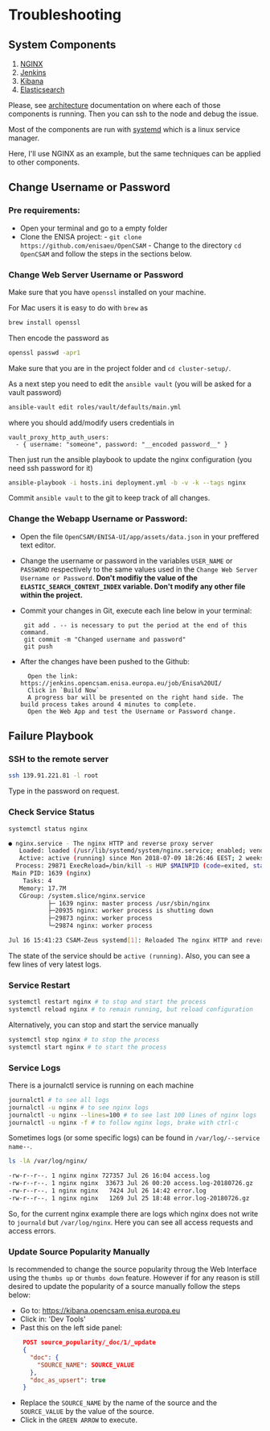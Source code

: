# Troubleshooting

## System Components

1. [NGINX](https://www.nginx.com/)
1. [Jenkins](https://jenkins.io/)
1. [Kibana](https://www.elastic.co/products/kibana)
1. [Elasticsearch](https://www.elastic.co/products/elasticsearch)

Please, see [architecture](./15-ARCHITECTURE.md) documentation on where each of those components is running. Then you can ssh to the node and debug the issue.

Most of the components are run with [systemd](https://www.freedesktop.org/wiki/Software/systemd/) which is a linux service manager.

Here, I'll use NGINX as an example, but the same techniques can be applied to other components.

## Change Username or Password

### Pre requirements:

- Open your terminal and go to a empty folder
- Clone the ENISA project:
        - `git clone https://github.com/enisaeu/OpenCSAM`
        - Change to the directory `cd OpenCSAM` and follow the steps in the sections below.

### Change Web Server Username or Password

Make sure that you have `openssl` installed on your machine.

For Mac users it is easy to do with `brew` as

```sh
brew install openssl
```

Then encode the password as

```sh
openssl passwd -apr1
```

Make sure that you are in the project folder and `cd cluster-setup/`.

As a next step you need to edit the `ansible vault` (you will be asked for a vault password)

```sh
ansible-vault edit roles/vault/defaults/main.yml
```

where you should add/modify users credentials in

```text
vault_proxy_http_auth_users:
  - { username: "someone", password: "__encoded password__" }
```

Then just run the ansible playbook to update the nginx configuration (you need ssh password for it)

```sh
ansible-playbook -i hosts.ini deployment.yml -b -v -k --tags nginx
```

Commit `ansible vault` to the git to keep track of all changes.

### Change the Webapp Username or Password:

- Open the file `OpenCSAM/ENISA-UI/app/assets/data.json` in your preffered text editor.
- Change the username or password in the variables `USER_NAME` or `PASSWORD` respectively to the same values used in the `Change Web Server Username or Password`. **Don't modifiy the value of the `ELASTIC_SEARCH_CONTENT_INDEX` variable. Don't modify any other file within the project.**
-  Commit your changes in Git, execute each line below in your terminal:

        git add . -- is necessary to put the period at the end of this command.
        git commit -m "Changed username and password"
        git push

- After the changes have been pushed to the Github:
        
        Open the link: https://jenkins.opencsam.enisa.europa.eu/job/Enisa%20UI/
        Click in `Build Now`
        A progress bar will be presented on the right hand side. The build process takes around 4 minutes to complete.
        Open the Web App and test the Username or Password change.

## Failure Playbook

### SSH to the remote server

```sh
ssh 139.91.221.81 -l root
```

Type in the password on request.

### Check Service Status

```sh
systemctl status nginx

● nginx.service - The nginx HTTP and reverse proxy server
   Loaded: loaded (/usr/lib/systemd/system/nginx.service; enabled; vendor preset: disabled)
   Active: active (running) since Mon 2018-07-09 18:26:46 EEST; 2 weeks 2 days ago
  Process: 29871 ExecReload=/bin/kill -s HUP $MAINPID (code=exited, status=0/SUCCESS)
 Main PID: 1639 (nginx)
    Tasks: 4
   Memory: 17.7M
   CGroup: /system.slice/nginx.service
           ├─ 1639 nginx: master process /usr/sbin/nginx
           ├─20935 nginx: worker process is shutting down
           ├─29873 nginx: worker process
           └─29874 nginx: worker process

Jul 16 15:41:23 CSAM-Zeus systemd[1]: Reloaded The nginx HTTP and reverse proxy server.
```

The state of the service should be `active (running)`. Also, you can see a few lines of very latest logs.

### Service Restart

```sh
systemctl restart nginx # to stop and start the process
systemctl reload nginx # to remain running, but reload configuration
```

Alternatively, you can stop and start the service manually

```sh
systemctl stop nginx # to stop the process
systemctl start nginx # to start the process
```

### Service Logs

There is a journalctl service is running on each machine

```sh
journalctl # to see all logs
journalctl -u nginx # to see nginx logs
journalctl -u nginx --lines=100 # to see last 100 lines of nginx logs
journalctl -u nginx -f # to follow nginx logs, brake with ctrl-c
```

Sometimes logs (or some specific logs) can be found in `/var/log/--service name--`.

```sh
ls -lA /var/log/nginx/

-rw-r--r--. 1 nginx nginx 727357 Jul 26 16:04 access.log
-rw-r--r--. 1 nginx nginx  33673 Jul 26 00:20 access.log-20180726.gz
-rw-r--r--. 1 nginx nginx   7424 Jul 26 14:42 error.log
-rw-r--r--. 1 nginx nginx   1269 Jul 25 18:48 error.log-20180726.gz
```

So, for the current nginx example there are logs which nginx does not write to `journald` but `/var/log/nginx`. Here you can see all access requests and access errors.


### Update Source Popularity Manually

Is recommended to change the source popularity throug the Web Interface using the `thumbs up` or `thumbs down` feature. However if for any reason is still desired to update the popularity of a source manually follow the steps below:

- Go to: https://kibana.opencsam.enisa.europa.eu
- Click in: 'Dev Tools'
- Past this on the left side panel:
```json
    POST source_popularity/_doc/1/_update
    {
      "doc": {
        "SOURCE_NAME": SOURCE_VALUE
      },
      "doc_as_upsert": true
    }
```
- Replace the `SOURCE_NAME` by the name of the source and the `SOURCE_VALUE` by the value of the source.
- Click in the `GREEN ARROW` to execute.
